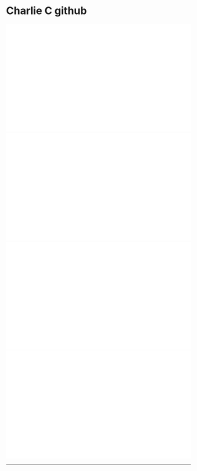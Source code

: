 # Charlie C github



<div align="center">

<!--
https://github.community/t/support-theme-context-for-images-in-light-vs-dark-mode/147981/84
-->
<a href="https://github.com/Charlie-C-1266/github-stats#gh-dark-mode-only">
<img src="https://github.com/Charlie-C-1266/github-stats/blob/master/generated/overview.svg#gh-dark-mode-only" />
<img src="https://github.com/Charlie-C-1266/github-stats/blob/master/generated/languages.svg#gh-dark-mode-only" />
</a>
<a href="https://github.com/Charlie-C-1266/github-stats#gh-light-mode-only">
<img src="https://github.com/Charlie-C-1266/github-stats/blob/master/generated/overview.svg#gh-dark-mode-only#gh-light-mode-only" />
<img src="https://github.com/Charlie-C-1266/github-stats/blob/master/generated/languages.svg#gh-dark-mode-only#gh-light-mode-only" />
</a>

</div>

---